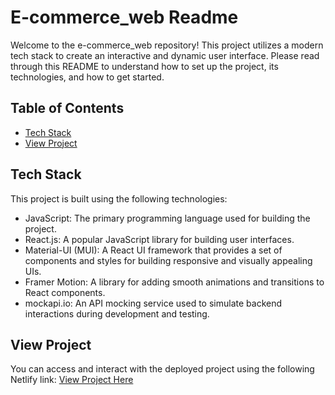 # E-commerce_web Readme

Welcome to the e-commerce_web repository! This project utilizes a modern tech stack to create an interactive and dynamic user interface. Please read through this README to understand how to set up the project, its technologies, and how to get started.

## Table of Contents
- [Tech Stack](#tech-stack)
- [View Project](#view-project)



## Tech Stack
This project is built using the following technologies:

- JavaScript: The primary programming language used for building the project.
- React.js: A popular JavaScript library for building user interfaces.
- Material-UI (MUI): A React UI framework that provides a set of components and styles for building responsive and visually appealing UIs.
- Framer Motion: A library for adding smooth animations and transitions to React components.
- mockapi.io: An API mocking service used to simulate backend interactions during development and testing.

## View Project
You can access and interact with the deployed project using the following Netlify link:
[View Project Here](https://nazrinatayeva-ecommerce.netlify.app/)
